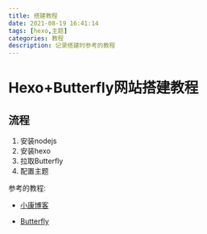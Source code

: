 ```yaml
---
title: 搭建教程
date: 2021-08-19 16:41:14
tags: [hexo,主题]
categories: 教程
description: 记录搭建时参考的教程
---
```


# Hexo+Butterfly网站搭建教程

## 流程

1. 安装nodejs
2. 安装hexo
3. 拉取Butterfly
4. 配置主题

参考的教程:

+ [小康博客](https://www.antmoe.com/)

+ [Butterfly](https://butterfly.js.org/)
